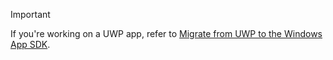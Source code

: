 
> [!IMPORTANT]
> If you're working on a UWP app, refer to [Migrate from UWP to the Windows App SDK](/windows/apps/windows-app-sdk/migrate-to-windows-app-sdk/migrate-to-windows-app-sdk-ovw).

